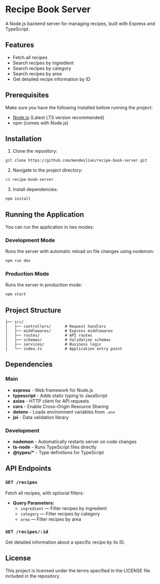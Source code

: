 # Recipe Book Server

A Node.js backend server for managing recipes, built with Express and TypeScript.

## Features

- Fetch all recipes
- Search recipes by ingredient
- Search recipes by category
- Search recipes by area
- Get detailed recipe information by ID

## Prerequisites

Make sure you have the following installed before running the project:

- [Node.js](https://nodejs.org/) (Latest LTS version recommended)
- npm (comes with Node.js)

## Installation

1. Clone the repository:

```bash
git clone https://github.com/mendeslian/recipe-book-server.git
```

2. Navigate to the project directory:

```bash
cd recipe-book-server
```

3. Install dependencies:

```bash
npm install
```

## Running the Application

You can run the application in two modes:

### Development Mode

Runs the server with automatic reload on file changes using nodemon:

```bash
npm run dev
```

### Production Mode

Runs the server in production mode:

```bash
npm start
```

## Project Structure

```
├── src/
│   ├── controllers/      # Request handlers
│   ├── middlewares/      # Express middlewares
│   ├── routes/           # API routes
│   ├── schemas/          # Validation schemas
│   ├── services/         # Business logic
│   └── index.ts          # Application entry point
```

## Dependencies

### Main

- **express** - Web framework for Node.js
- **typescript** - Adds static typing to JavaScript
- **axios** - HTTP client for API requests
- **cors** - Enable Cross-Origin Resource Sharing
- **dotenv** - Loads environment variables from `.env`
- **joi** - Data validation library

### Development

- **nodemon** - Automatically restarts server on code changes
- **ts-node** - Runs TypeScript files directly
- **@types/\*** - Type definitions for TypeScript

## API Endpoints

### `GET /recipes`

Fetch all recipes, with optional filters:

- **Query Parameters:**
  - `ingredient` — Filter recipes by ingredient
  - `category` — Filter recipes by category
  - `area` — Filter recipes by area

### `GET /recipes/:id`

Get detailed information about a specific recipe by its ID.

## License

This project is licensed under the terms specified in the LICENSE file included in the repository.
